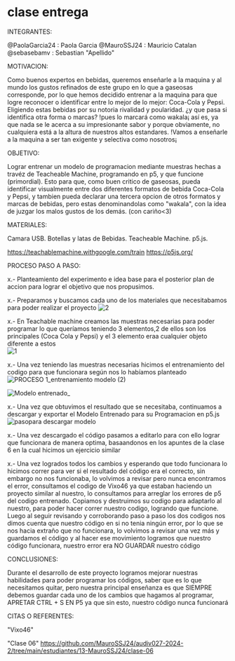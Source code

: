 # clase entrega

INTEGRANTES:

@PaolaGarcia24 : Paola Garcia 
@MauroSSJ24 : Mauricio Catalan 
@sebasebamv : Sebastian "Apellido" 


MOTIVACION:

Como buenos expertos en bebidas, queremos enseñarle a la maquina y al mundo los gustos refinados de este grupo en lo que a gaseosas corresponde, por lo que hemos decidido entrenar a la maquina para que logre reconocer o identificar entre lo mejor de lo mejor: Coca-Cola y Pepsi. Eligiendo estas bebidas por su notoria rivalidad y poularidad. ¿y que pasa si identifica otra forma o marcas? !pues lo marcará como wakala¡ así es, ya que nada se le acerca a su impresionante sabor y porque obviamente, no cualquiera está a la altura de nuestros altos estandares. !Vamos a enseñarle a la maquina a ser tan exigente y selectiva como nosotros¡


OBJETIVO:

Lograr entrenar un modelo de programacion mediante muestras hechas a travéz de Teacheable Machine, programando en p5, y que funcione (primordial). Esto para que, como buen critico de gaseosas, pueda identificar visualmente entre dos diferentes formatos de bebida Coca-Cola y Pepsi, y tambien pueda declarar una tercera opcion de otros formatos y marcas de bebidas, pero estas denominandolas como "wakala", con la idea de juzgar los malos gustos de los demás. (con cariño<3)     


MATERIALES:

Camara USB.
Botellas y latas de Bebidas.
Teacheable Machine. 
p5.js. 


https://teachablemachine.withgoogle.com/train
https://p5js.org/


PROCESO PASO A PASO:

x.- Planteamiento del experimento e idea base para el posterior plan de accion para lograr el objetivo que nos propusimos.


x.- Preparamos y buscamos cada uno de los materiales que necesitabamos para poder realizar el proyecto
![2](https://github.com/user-attachments/assets/ed61b34f-a7cb-4bf1-a453-ee7cf52ac140)




x.- En Teachable machine creamos las muestras necesarias para poder programar lo que queríamos teniendo 3 elementos,2 de ellos son los principales (Coca Cola y Pepsi) y el 3 elemento eraa cualquier objeto diferente a estos  
![1](https://github.com/user-attachments/assets/797423cd-10b9-4da7-a2c9-d23016fca893)





x.- Una vez teniendo las muestras necesarias hicimos el entrenamiento del codigo para que funcionara según nos lo habíamos planteado
![PROCESO 1_entrenamiento modelo (2)](https://github.com/user-attachments/assets/98417ffd-9eba-4d09-833b-0e6d9544a8fa)


![Modelo entrenado_](https://github.com/user-attachments/assets/903e3054-a7af-42af-bbe9-40c842cdf688)




x.- Una vez que obtuvimos el resultado que se necesitaba, continuamos a descargar y exportar el Modelo Entrenado para su Programacion en p5.js
![pasopara descargar modelo](https://github.com/user-attachments/assets/93cd38dd-52e2-445b-aef2-91b2c13fac61)

x.- Una vez descargado el código pasamos a editarlo para con ello lograr que funcionara de manera optima, basaandonos en los apuntes de la clase 6 en la cual hicimos un ejercicio similar 

x.- Una vez logrados todos los cambios y esperando que todo funcionara lo hicimos correr para ver si el resultado del código era el correcto, sin embargo no nos funcionaba, lo volvimos a revisar pero nunca encontramos el error, consultamos el codigo de Vixo46 ya que estaban haciendo un proyecto similar al nuestro, lo consultamos para arreglar los errores de p5 del codigo entrenado. Copiamos y destruimos su codigo para adaptarlo al nuestro, para poder hacer correr nuestro codigo, logrando que funcione. Luego al seguir revisando y corroborando paso a paso los dos codigos nos dimos cuenta que nuestro código en si no tenia ningún error, por lo que se nos hacia extraño que no funcionara, lo volvimos a revisar una vez más y guardamos el código y al hacer ese movimiento logramos que nuestro código funcionara, nuestro error era NO GUARDAR nuestro código







CONCLUSIONES:

Durante el desarrollo de este proyecto logramos mejorar nuestras habilidades para poder programar los códigos, saber que es lo que necesitamos quitar, pero nuestra principal enseñanza es que SIEMPRE debemos guardar cada uno de los cambios que hagamos al programar, APRETAR CTRL + S EN P5 ya que sin esto, nuestro código nunca funcionará
 




CITAS O REFERENTES:

"Vixo46" 

"Clase 06"  https://github.com/MauroSSJ24/audiv027-2024-2/tree/main/estudiantes/13-MauroSSJ24/clase-06


